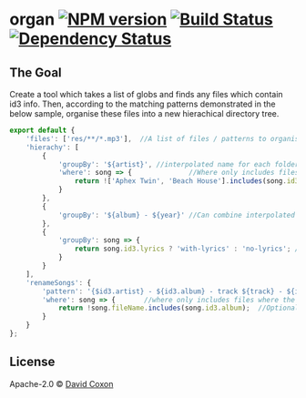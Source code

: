 # organ [![NPM version][npm-image]][npm-url] [![Build Status][travis-image]][travis-url] [![Dependency Status][daviddm-image]][daviddm-url]
>  

## The Goal 

Create a tool which takes a list of globs and finds any files which contain id3 info. Then, according to the matching patterns demonstrated in the below sample, organise these files into a new hierachical directory tree.

```js
export default {
	'files': ['res/**/*.mp3'],  //A list of files / patterns to organise 
	'hierachy': [
		{
			'groupBy': '${artist}', //interpolated name for each folder at this level. Any id3 tag belonging to the first file in this folder will be inserted accordingly on format.             
			'where': song => {              //Where only includes files where the return value of this function is truthy
				return !['Aphex Twin', 'Beach House'].includes(song.id3.artist);   //Exclude any files whose artist is Apex Twin or Beach House
			}
		},
		{
			'groupBy': '${album} - ${year}' //Can combine interpolated variables with free text
		},
		{
			'groupBy': song => {
				return song.id3.lyrics ? 'with-lyrics' : 'no-lyrics'; //Use a function to create custom grouping logic
			}
		}
	],
	'renameSongs': {
		'pattern': '{$id3.artist} - ${id3.album} - track ${track} - ${id3.title}', //alternatively use a function taking song as an argument.
		'where': song => { 	     //where only includes files where the return value of the given function is truthy
			return !song.fileName.includes(song.id3.album);  //Optionally, only rename songs where this function is truthy, e.g. filename does not include album
		}
	}
};
```
## License

Apache-2.0 © [David Coxon](dvdcxn.github.io)


[npm-image]: https://badge.fury.io/js/muso.svg
[npm-url]: https://npmjs.org/package/muso
[travis-image]: https://travis-ci.org/dvdcxn/muso.svg?branch=master
[travis-url]: https://travis-ci.org/dvdcxn/muso
[daviddm-image]: https://david-dm.org/dvdcxn/muso.svg?theme=shields.io
[daviddm-url]: https://david-dm.org/dvdcxn/muso
